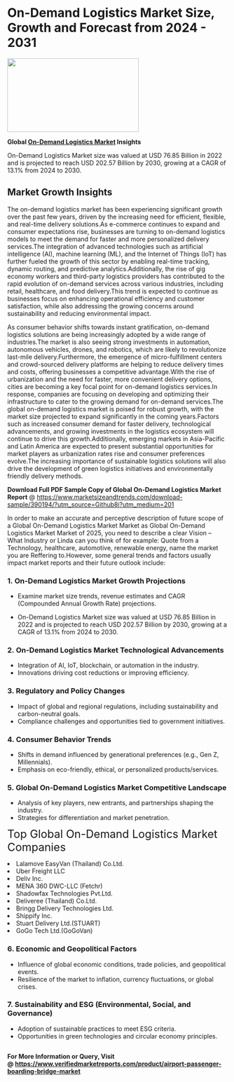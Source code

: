 <H1>On-Demand Logistics Market Size, Growth and Forecast from 2024 - 2031</H1><img class="aligncenter size-medium wp-image-584254" src="https://thirdeyenews.in/wp-content/uploads/2024/09/Global-Market-Research-300x168.jpeg" alt="" width="300" height="168" /><p><strong>Global&nbsp;<a href="https://www.marketsizeandtrends.com/download-sample/390194/?utm_source=Github8j?utm_medium=201">On-Demand Logistics Market</a> Insights</strong></p><p>On-Demand Logistics Market size was valued at USD 76.85 Billion in 2022 and is projected to reach USD 202.57 Billion by 2030, growing at a CAGR of 13.1% from 2024 to 2030.</p><p><h2>Market Growth Insights</h2> <p>The on-demand logistics market has been experiencing significant growth over the past few years, driven by the increasing need for efficient, flexible, and real-time delivery solutions.As e-commerce continues to expand and consumer expectations rise, businesses are turning to on-demand logistics models to meet the demand for faster and more personalized delivery services.The integration of advanced technologies such as artificial intelligence (AI), machine learning (ML), and the Internet of Things (IoT) has further fueled the growth of this sector by enabling real-time tracking, dynamic routing, and predictive analytics.Additionally, the rise of gig economy workers and third-party logistics providers has contributed to the rapid evolution of on-demand services across various industries, including retail, healthcare, and food delivery.This trend is expected to continue as businesses focus on enhancing operational efficiency and customer satisfaction, while also addressing the growing concerns around sustainability and reducing environmental impact.</p> <p>As consumer behavior shifts towards instant gratification, on-demand logistics solutions are being increasingly adopted by a wide range of industries.The market is also seeing strong investments in automation, autonomous vehicles, drones, and robotics, which are likely to revolutionize last-mile delivery.Furthermore, the emergence of micro-fulfillment centers and crowd-sourced delivery platforms are helping to reduce delivery times and costs, offering businesses a competitive advantage.With the rise of urbanization and the need for faster, more convenient delivery options, cities are becoming a key focal point for on-demand logistics services.In response, companies are focusing on developing and optimizing their infrastructure to cater to the growing demand for on-demand services.The global on-demand logistics market is poised for robust growth, with the market size projected to expand significantly in the coming years.Factors such as increased consumer demand for faster delivery, technological advancements, and growing investments in the logistics ecosystem will continue to drive this growth.Additionally, emerging markets in Asia-Pacific and Latin America are expected to present substantial opportunities for market players as urbanization rates rise and consumer preferences evolve.The increasing importance of sustainable logistics solutions will also drive the development of green logistics initiatives and environmentally friendly delivery methods.</p> <p><span class=""><strong>Download Full PDF Sample Copy of Global On-Demand Logistics Market Report</strong> @ <a href="https://www.marketsizeandtrends.com/download-sample/390194/?utm_source=Github8j?utm_medium=201" target="_blank">https://www.marketsizeandtrends.com/download-sample/390194/?utm_source=Github8j?utm_medium=201</a></span></p><p>In order to make an accurate and perceptive description of future scope of a Global&nbsp;On-Demand Logistics Market Market as Global&nbsp;On-Demand Logistics Market Market of 2025, you need to describe a clear Vision &ndash; What Industry or Linda can you think of for example: Quote from a Technology, healthcare, automotive, renewable energy, name the market you are Reffering to.However, some general trends and factors usually impact market reports and their future outlook include:</p><h3>1.&nbsp;<strong>On-Demand Logistics Market Growth Projections</strong></h3><ul><li>Examine market size trends, revenue estimates and CAGR (Compounded Annual Growth Rate) projections.</li><li><p>On-Demand Logistics Market size was valued at USD 76.85 Billion in 2022 and is projected to reach USD 202.57 Billion by 2030, growing at a CAGR of 13.1% from 2024 to 2030.</p></li></ul><h3>2.&nbsp;<strong>On-Demand Logistics Market Technological Advancements</strong></h3><ul><li>Integration of AI, IoT, blockchain, or automation in the industry.</li><li>Innovations driving cost reductions or improving efficiency.</li></ul><h3>3.&nbsp;<strong>Regulatory and Policy Changes</strong></h3><ul><li>Impact of global and regional regulations, including sustainability and carbon-neutral goals.</li><li>Compliance challenges and opportunities tied to government initiatives.</li></ul><h3>4.&nbsp;<strong>Consumer Behavior Trends</strong></h3><ul><li>Shifts in demand influenced by generational preferences (e.g., Gen Z, Millennials).</li><li>Emphasis on eco-friendly, ethical, or personalized products/services.</li></ul><h3>5.&nbsp;<strong>Global On-Demand Logistics Market Competitive Landscape</strong></h3><ul><li>Analysis of key players, new entrants, and partnerships shaping the industry.</li><li>Strategies for differentiation and market penetration.</li></ul><p data-pm-slice="1 1 []"><span style="color: inherit; font-family: inherit; font-size: 25px;">Top Global On-Demand Logistics Market Companies</span></p><div class="" data-test-id=""><p><li>Lalamove EasyVan (Thailand) Co.Ltd.</li><li> Uber Freight LLC</li><li> Deliv Inc.</li><li> MENA 360 DWC-LLC (Fetchr)</li><li> Shadowfax Technologies Pvt.Ltd.</li><li> Deliveree (Thailand) Co.Ltd.</li><li> Bringg Delivery Technologies Ltd.</li><li> Shippify Inc.</li><li> Stuart Delivery Ltd.(STUART)</li><li> GoGo Tech Ltd.(GoGoVan)</li></p></div><h3>6.&nbsp;<strong>Economic and Geopolitical Factors</strong></h3><ul><li>Influence of global economic conditions, trade policies, and geopolitical events.</li><li>Resilience of the market to inflation, currency fluctuations, or global crises.</li></ul><h3>7.&nbsp;<strong>Sustainability and ESG (Environmental, Social, and Governance)</strong></h3><ul><li>Adoption of sustainable practices to meet ESG criteria.</li><li>Opportunities in green technologies and circular economy principles.</li></ul><h2><strong style="font-size: 14px;">For More Information or Query, Visit @&nbsp;</strong><a style="background-color: #ffffff; font-size: 14px;" href="https://www.marketsizeandtrends.com/report/on-demand-logistics-market/" target="_blank">https://www.verifiedmarketreports.com/product/airport-passenger-boarding-bridge-market</a></h2>